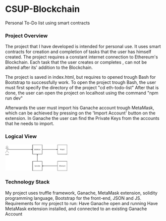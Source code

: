 # CSUP-Blockchain

Personal To-Do list using smart contracts

### Project Overview

The project that I have developed is intended for personal use. It uses smart contracts for creation and completion of tasks that the user has himself created. The project requires a constant internet connection to Ethereum's Blockchain. Each task that the user creates or completes , can not be altered after its' addition to the Blockchain.

The project is saved in index.html, but requires to opened trough Bash for Bootstrap to successfully work.
To open the project trough Bash, the user must first specify the directory of the project
"cd eth-todo-list"
After that is done, the user can open the project on localhost using the command
"npm run dev"

Afterwards the user must import his Ganache account trough MetaMask, which can be achieved by pressing on the 'Import Account' button on the extension. In Ganache the user can find the Private Keys from the accounts that he needs to import.


### Logical View

<img src="https://raw.githubusercontent.com/Idzo721/CSUP-Blockchain/master/Project_Connection.png" width = "200"> 


### Technology Stack

My project uses truffle framework, Ganache, MetaMask extension, solidity programming language, Bootstrap for the front-end, JSON and JS.
Requirements for my project to run:
Have Ganache open and running
Have MetaMask extension installed, and connected to an existing Ganache Account
